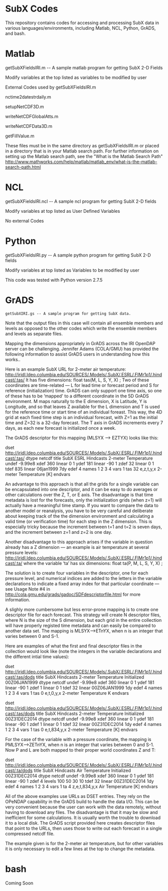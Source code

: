 # SubX Codes

This repository contains codes for accessing and processing SubX data in various languages/environments, including Matlab, NCL, Python, GrADS, and bash.

# Matlab


  getSubXFieldsIRI.m -- A sample matlab program for getting SubX 2-D Fields
    
  Modify variables at the top listed as variables to be modified by user

  External Codes used by getSubXFieldsIRI.m
  
  nctime2datestrdaily.m   
  
  setupNetCDF3D.m
  
  writeNetCDFGlobalAtts.m
  
  writeNetCDFData3D.m
  
  getFillValue.m

  These files must be in the same directory as getSubXFieldsIRI.m or placed in a directory that is in your Matlab search path.  For further information on setting up the Matlab search path, see the "What is the Matlab Search Path" http://www.mathworks.com/help/matlab/matlab_env/what-is-the-matlab-search-path.html
  
  
  # NCL

  getSubXFieldsIRI.ncl -- A sample ncl program for getting SubX 2-D fields
  
  Modify variables at top listed as User Defined Variables

  No external Codes
  
  
  # Python
  
  getSubXFieldsIRI.py -- A sample python program for getting SubX 2-D fields
  
  Modify variables at top listed as Variables to be modified by user
  
  This code was tested with Python version 2.7.5
  
  
  # GrADS
  
    getSubXIRI.gs -- A sample program for getting SubX data.

Note that the output files in this case will contain all ensemble members and levels as opposed to the other codes which write the ensemble members and levels as separate files.

Mapping the dimensions appropriately in GrADS across the IRI OpenDAP server can be challenging.  Jennifer Adams (COLA/GMU) has provided the following information to assist GrADS users in understanding how this works..

Here is an example SubX URL for 2-meter air temperature: http://iridl.ldeo.columbia.edu/SOURCES/.Models/.SubX/.ESRL/.FIMr1p1/.hindcast/.tas/
It has five dimensions:
  float tas(M, L, S, Y, X) ;
Two of these coordinates are time-related — L for lead time or forecast period and S for reference (initialization) time. GrADS can only support one time axis, so one of these has to be ‘mapped' to a different coordinate in the 5D GrADS environment. M maps naturally to the E dimension, X is Latitude, Y is Longitude, and so that leaves Z available for the L dimension and T is used for the reference time or start time of an individual foreast. This way, the 4D grid at each fixed time step is an individual forecast, with Z=1 as the initial time and Z=32 is a 32-day forecast. The T axis in GrADS increments every 7 days, as each new forecast is initialized once a week.

The GrADS descriptor for this mapping (MLSYX --> EZTYX) looks like this:

dset http://iridl.ldeo.columbia.edu/SOURCES/.Models/.SubX/.ESRL/.FIMr1p1/.hindcast/.tas/
dtype netcdf
title SubX ESRL Hindcasts 2-meter Temperature
undef -9.99e8
xdef 360 linear   0 1
ydef 181 linear -90 1
zdef 32 linear 0 1
tdef 835 linear 06jan1999 7dy
edef 4 names 1 2 3 4
vars 1
tas 32 e,z,t,y,x  2-meter Temperature [K]
endvars

An advantage to this approach is that all the grids for a single variable can be encapsulated into one descriptor, and it can be easy to do averages or other calculations over the Z, T, or E axis. The disadvantage is that time metadata is lost for the forecasts, only the initialization grids (when z=1) will actually have a meaningful time stamp. If you want to compare the data to another model or reanalysis, you have to be very careful and deliberate about keeping track of the the dimension environment and calculating a valid time (or verification time) for each step in the Z dimension. This is especially tricky because the increment between t=1 and t=2 is seven days, and the increment between z=1 and z=2 is one day.

Another disadvantage to this approach arises if the variable in question already has a Z dimension — an example is air temperature at several pressure levels:
http://iridl.ldeo.columbia.edu/SOURCES/.Models/.SubX/.ESRL/.FIMr1p1/.hindcast/.ta/
where the variable ‘ta’ has six dimensions:
float ta(P, M, L, S, Y, X) ;

The solution is to create four variables in the descriptor, one for each pressure level, and numerical indices are added to the letters in the variable declarations to indicate a fixed array index for that particular coordinate — see Usage Note #4 in http://cola.gmu.edu/grads/gadoc/SDFdescriptorfile.html for more information.

A slighly more cumbersome but less error-prone mapping is to create one descriptor file for each forecast. This strategy will create N descriptor files, where N is the size of the S dimension, but each grid in the entire collection will have properly registed time metadata and can easily be compared to another data set. The mapping is MLSYX—>ETnYX, when n is an integer that varies between 0 and S-1.

Here are examples of what the first and final descriptor files in the collection would look like (note the integers in the variable declarations and the different intial time values):

dset http://iridl.ldeo.columbia.edu/SOURCES/.Models/.SubX/.ESRL/.FIMr1p1/.hindcast/.tas/dods
title SubX Hindcasts 2-meter Temperature Initialized 00Z06JAN1999
dtype netcdf
undef -9.99e8
xdef 360 linear   0 1
ydef 181 linear -90 1
zdef 1 linear 0 1
tdef 32 linear 00Z06JAN1999 1dy
edef 4 names 1 2 3 4
vars 1
tas 0 e,t,0,y,x 2-meter Temperature K
endvars

dset http://iridl.ldeo.columbia.edu/SOURCES/.Models/.SubX/.ESRL/.FIMr1p1/.hindcast/.tas/dods
title SubX Hindcasts 2-meter Temperature Initialized 00Z31DEC2014
dtype netcdf
undef -9.99e8
xdef 360 linear   0 1
ydef 181 linear -90 1
zdef 1 linear 0 1
tdef 32 linear 00Z31DEC2014 1dy
edef 4 names 1 2 3 4
vars 1
tas 0 e,t,834,y,x 2-meter Temperature [K]
endvars

For the case of the variable with a pressure coordinate, the mapping is PMLSYX—>ZETnYX, when n is an integer that varies between 0 and S-1. Now P and L are both mapped to their proper world coordinates Z and T:

dset http://iridl.ldeo.columbia.edu/SOURCES/.Models/.SubX/.ESRL/.FIMr1p1/.hindcast/.ta/dods
title SubX Hindcasts Air Temperature Initialized 00Z31DEC2014
dtype netcdf
undef -9.99e8
xdef 360 linear   0 1
ydef 181 linear -90 1
zdef 4 levels 100 50 30 10
tdef 32 linear 00Z31DEC2014 1dy
edef 4 names 1 2 3 4
vars 1
ta 4 z,e,t,834,y,x Air Temperature [K]
endvars


All of the above examples use URLs as DSET entries. They rely on the OPeNDAP capability in the GrADS build to handle the data I/O. This can be very convenient because the user can work with the data remotely, without having to download any files. The disadvantage is that it may be slow and inefficient for some calculations. It is usually worth the trouble to download it to a local disk. The GrADS script provided here creates descriptor files that point to the URLs, then uses those to write out each forecast in a single compressed netcdf file.

The example given is for the 2-meter air temperature, but for other variables it is only necessary to edit a few lines at the top to change the metadata.
  
  # bash
  
  Coming Soon
